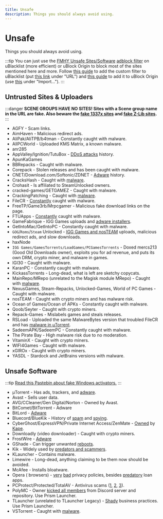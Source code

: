 ```yaml
---
title: Unsafe
description: Things you should always avoid using.
---
```


# Unsafe

Things you should always avoid using.

:::tip
You can just use the
[FMHY Unsafe Sites/Software](https://fmhy.net/unsafesites)
[adblock filter](https://windowsaurora.github.io/FMHYFilterlist/site/index.html)
on uBlacklist (more efficient) or uBlock Origin to block most of the sites
mentioned here and more. Follow
[this guide](https://iorate.github.io/ublacklist/docs/advanced-features#subscription)
to add the custom filter to uBlacklist (put
[this link](https://raw.githubusercontent.com/privateersclub/wiki/master/unsafe_uBlacklist.txt)
under "URL") and
[this guide](https://raw.githubusercontent.com/WindowsAurora/FMHYFilterlist/main/filterlist.txt)
to add it to uBlock Origin (use
[this](https://raw.githubusercontent.com/WindowsAurora/FMHYFilterlist/main/filterlist.txt)
under "Import…").
:::

## Untrusted Sites & Uploaders

:::danger
**SCENE GROUPS HAVE NO SITES! Sites with a Scene group name in the URL
are fake. Also beware the [fake 1337x sites](https://redd.it/117fq8t) and
[fake Z-Lib sites](https://redd.it/16xtm67).**
:::

- AGFY - Scam links.
- AimHaven - Malicious redirect ads.
- AliPak/AliTPB/b4tman - Constantly caught with malware.
- AllPCWorld - Uploaded KMS Matrix, a known malware.
- anr285
- AppValley/Ignition/TutuBox -
  [DDoS attacks](https://github.com/fmhy/FMHYedit/pull/307) history.
- ApunKaGames
- BBRepacks - Caught with malware.
- Corepack - Stolen releases and has been caught with malware.
- CNET/Download.com/Softonic/ZDNET -
  [Adware](https://www.reddit.com/r/software/comments/9s7wyb/whats_the_deal_with_sites_like_cnet_softonic_and/e8mtye9)
  history.
- CracksHash - Caught with [malware](https://redd.it/lklst7).
- Crohasit - Is affiliated to SteamUnlocked owners.
- cracked-games/GETGAMEZ - Caught with malware.
- CrackingPatching - Caught with [malware](https://www.reddit.com/qy6z3c).
- FileCR - [Constantly](https://rentry.co/filecr_malware) caught with malware.
- FreeTP/Game3rb/Mrpcgamer - Malicious fake download links on the page.
- FTUApps - [Constantly](https://redd.it/120xk62) caught with malware.
- GameFabrique - IGG Games uploads and
  [adware installers](https://www.reddit.com/r/FREEMEDIAHECKYEAH/comments/10bh0h9/unsafe_sites_software_thread/jhi7u0h).
- GetIntoMac/GetIntoPC - Constantly caught with malware.
- `GOG`/`Roms`/`Steam` Unlocked -
  [IGG Games and nosTEAM](https://i.ibb.co/VgW2ymY/YUnRNpN.png) uploads,
  malicious redirect ads, and slow downloads.
- haxNode
- `IGG Games/GamesTorrents/LoadGames/PCGamesTorrents` - Doxed mercs213 (Good Old
  Downloads owner), exploits you for ad revenue, and puts its own DRM, crypto
  miner, and malware in games.
- IGI30 - Caught with malware.
- KaranPC - Constantly caught with malware.
- KickassTorrents - Long-dead, what is left are sketchy copycats.
- MainRepo/MRepo (unrelated to the Magisk module MRepo) - Caught with
  [malware](https://rentry.co/zu3i6).
- NexusGames, Steam-Repacks, Unlocked-Games, World of PC Games - Caught with
  malware.
- nosTEAM - Caught with crypto miners and has malware risk.
- Ocean of Games/Ocean of APKs - Constantly caught with malware.
- Qoob/Seyter - Caught with crypto miners.
- Repack-Games - Mislabels games and steals releases.
- RSLoad - Uploaded the same MalwareBytes version that troubled FileCR and has
  [malware in μTorrent](https://i.ibb.co/QXrCfqQ/Untitled.png).
- SadeemAPK/SadeemPC - Constantly caught with malware.
- The Pirate Bay - High malware risk due to no moderation.
- VitaminX - Caught with crypto miners.
- WIFI4Games - Caught with malware.
- xGIROx - Caught with crypto miners.
- YASDL - Stardock and JetBrains versions with malware.

## Unsafe Software

:::tip
[Read this Pastebin about fake Windows activators.](https://pastebin.com/gCmWs2GR)
:::

- μTorrent - Has ads, trackers, and
  [adware](https://www.theverge.com/2015/3/6/8161251/utorrents-secret-bitcoin-miner-adware-malware).
- Avast - Sells user data.
- AVG/CCleaner/Gen Digital/Norton - Owned by Avast.
- BitComet/BitTorrent - Adware
- BitLord -
  [Adware](https://www.virustotal.com/gui/file/3ad1aed8bd704152157ac92afed1c51e60f205fbdce1365bad8eb9b3a69544d0)
- Bluecord/BlueKik - History of [spam](https://redd.it/12h2v6n) and
  [spying](https://rentry.co/tvrnw).
- CyberGhost/ExpressVPN/Private Internet Access/ZenMate -
  [Owned](https://rentry.co/i8dwr) by [Kape](https://www.reddit.com/q3lepv).
- Downloadly (video downloader) - Caught with crypto miners.
- FrostWire -
  [Adware](https://www.virustotal.com/gui/file/f20d66b647f15a5cd5f590b3065a1ef2bcd9dad307478437766640f16d416bbf/detection)
- GShade - Can trigger unwanted [reboots](https://rentry.co/GShade_notice).
- Kik - Widely used by [predators and scammers](https://youtu.be/9sPaJxRmIPc).
- KLauncher - Contains malware.
- Limewire - Long-dead, anything claiming to be them now should be avoided.
- McAfee - Installs bloatware.
- Opera ( browsers) -
  [very](https://www.kuketz-blog.de/opera-datensendeverhalten-desktop-version-browser-check-teil13)
  [bad](https://rentry.co/operagx) privacy policies, besides
  [predatory](https://www.androidpolice.com/2020/01/21/opera-predatory-loans)
  loan apps.
- PCProtect/Protected/TotalAV - Antivirus scams
  ([1](https://www.malwarebytes.com/blog/detections/pup-optional-pcprotect),
  [2](https://youtu.be/PcS3EozgyhI),
  [3](https://www.malwarebytes.com/blog/detections/pup-optional-totalav)).
- PolyMC - Owner [kicked all members](https://www.reddit.com/y6lt6s) from
  Discord server and repository. Use Prism Launcher.
- TLauncher (unrelated to TLauncher Legacy) -
  [Shady](https://www.reddit.com/r/PiratedGames/comments/zmzzrt/
) business practices. Use Prism Launcher.
- VSTorrent - Caught with [malware](https://redd.it/x66rz2).
